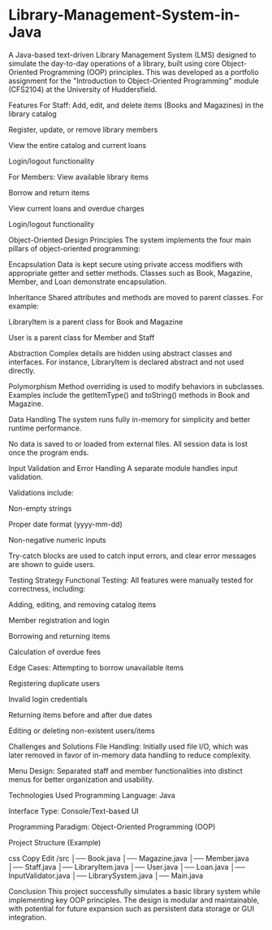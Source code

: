 # Library-Management-System-in-Java
A Java-based text-driven Library Management System (LMS) designed to simulate the day-to-day operations of a library, built using core Object-Oriented Programming (OOP) principles. This was developed as a portfolio assignment for the "Introduction to Object-Oriented Programming" module (CFS2104) at the University of Huddersfield.

Features
For Staff:
Add, edit, and delete items (Books and Magazines) in the library catalog

Register, update, or remove library members

View the entire catalog and current loans

Login/logout functionality

For Members:
View available library items

Borrow and return items

View current loans and overdue charges

Login/logout functionality

Object-Oriented Design Principles
The system implements the four main pillars of object-oriented programming:

Encapsulation
Data is kept secure using private access modifiers with appropriate getter and setter methods. Classes such as Book, Magazine, Member, and Loan demonstrate encapsulation.

Inheritance
Shared attributes and methods are moved to parent classes. For example:

LibraryItem is a parent class for Book and Magazine

User is a parent class for Member and Staff

Abstraction
Complex details are hidden using abstract classes and interfaces. For instance, LibraryItem is declared abstract and not used directly.

Polymorphism
Method overriding is used to modify behaviors in subclasses. Examples include the getItemType() and toString() methods in Book and Magazine.

Data Handling
The system runs fully in-memory for simplicity and better runtime performance.

No data is saved to or loaded from external files. All session data is lost once the program ends.

Input Validation and Error Handling
A separate module handles input validation.

Validations include:

Non-empty strings

Proper date format (yyyy-mm-dd)

Non-negative numeric inputs

Try-catch blocks are used to catch input errors, and clear error messages are shown to guide users.

Testing Strategy
Functional Testing:
All features were manually tested for correctness, including:

Adding, editing, and removing catalog items

Member registration and login

Borrowing and returning items

Calculation of overdue fees

Edge Cases:
Attempting to borrow unavailable items

Registering duplicate users

Invalid login credentials

Returning items before and after due dates

Editing or deleting non-existent users/items

Challenges and Solutions
File Handling: Initially used file I/O, which was later removed in favor of in-memory data handling to reduce complexity.

Menu Design: Separated staff and member functionalities into distinct menus for better organization and usability.

Technologies Used
Programming Language: Java

Interface Type: Console/Text-based UI

Programming Paradigm: Object-Oriented Programming (OOP)

Project Structure (Example)

css
Copy
Edit
/src
│── Book.java
│── Magazine.java
│── Member.java
│── Staff.java
│── LibraryItem.java
│── User.java
│── Loan.java
│── InputValidator.java
│── LibrarySystem.java
│── Main.java

Conclusion
This project successfully simulates a basic library system while implementing key OOP principles. The design is modular and maintainable, with potential for future expansion such as persistent data storage or GUI integration.

